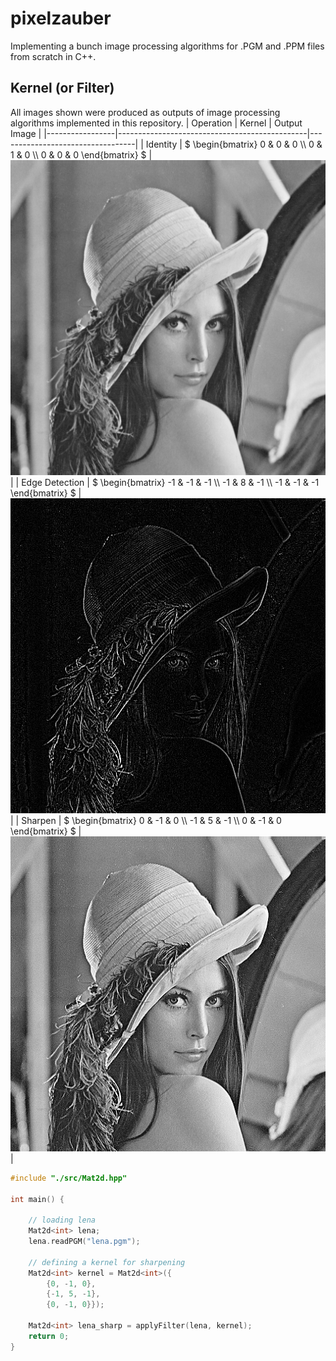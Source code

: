 # pixelzauber
Implementing a bunch image processing algorithms for .PGM and .PPM files from scratch in C++.


## Kernel (or Filter)


All images shown were produced as outputs of image processing algorithms implemented in this repository.
| Operation       | Kernel                                       | Output Image                     |
|-----------------|-----------------------------------------------|----------------------------------|
| Identity        | $ \begin{bmatrix} 0 & 0 & 0 \\\ 0 & 1 & 0 \\\ 0 & 0 & 0 \end{bmatrix} $ | ![Identity](res/lena.png)        |
| Edge Detection  | $ \begin{bmatrix} -1 & -1 & -1 \\\ -1 & 8 & -1 \\\ -1 & -1 & -1 \end{bmatrix} $ | ![Edges](res/lena_edges.png)     |
| Sharpen         | $ \begin{bmatrix} 0 & -1 & 0 \\\ -1 & 5 & -1 \\\ 0 & -1 & 0 \end{bmatrix} $ | ![Sharpen](res/lena_sharpen.png) |


```c++
#include "./src/Mat2d.hpp"

int main() {

    // loading lena
    Mat2d<int> lena;
    lena.readPGM("lena.pgm");

    // defining a kernel for sharpening
    Mat2d<int> kernel = Mat2d<int>({
        {0, -1, 0},
        {-1, 5, -1},
        {0, -1, 0}});

    Mat2d<int> lena_sharp = applyFilter(lena, kernel);
    return 0;
}
```
